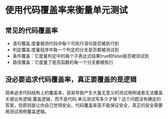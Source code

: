 # 使用代码覆盖率来衡量单元测试

## 常见的代码覆盖率
  + 语句覆盖:度量被测代码中每个可执行语句是否被执行到
  + 判定覆盖:度量程序中每一个判定的分支是否都被测试到
  + 条件覆盖：它度量判定中的每个子表达式结果true和false是否被测试到
  + 路径覆盖：它度量了是否函数的每一个分支都被执行
  
## 没必要追求代码覆盖率，真正要覆盖的是逻辑
  简单追求代码结构上的覆盖率，容易导致产生大量无意义的测试用例或者无法覆盖关键业务逻辑,覆盖逻辑，而不是代码.单元测试写多少才够？这个问题没有确定的答案，但原则是让你自己觉得安全。代码覆盖率高不能保证安全，真正的安全需要用测试用例覆盖逻辑。
  
